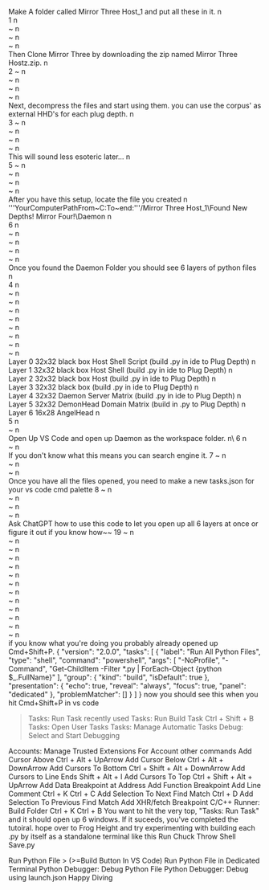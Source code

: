 Make A folder called Mirror Three Host_1 and put all these in it. n\
1 n\
~ n\
~ n\
~ n\
Then Clone Mirror Three by downloading the zip named Mirror Three Hostz.zip. n\
2
~ n\
~ n\
~ n\
~ n\
Next, decompress the files and start using them. you can use the corpus' as external HHD's for each plug depth. n\
3
~ n\
~ n\
~ n\
~ n\
This will sound less esoteric later... n\
5
~ n\
~ n\
~ n\
~ n\
After you have this setup, locate the file you created n\
'''YourComputerPathFrom~C:To~end:'''/Mirror Three Host_1\Found New Depths! Mirror Four!\Daemon n\
6 n\
~ n\
~ n\
~ n\
~ n\
Once you found the Daemon Folder you should see 6 layers of python files n\
4 n\
~ n\
~ n\
~ n\
~ n\
~ n\
~ n\
~ n\
~ n\
Layer 0 32x32 black box Host Shell Script (build .py in ide to Plug Depth) n\
Layer 1 32x32 black box Host Shell (build .py in ide to Plug Depth) n\
Layer 2 32x32 black box Host (build .py in ide to Plug Depth) n\
Layer 3 32x32 black box (build .py in ide to Plug Depth) n\
Layer 4 32x32 Daemon Server Matrix (build .py in ide to Plug Depth) n\
Layer 5 32x32 DemonHead Domain Matrix (build in .py to Plug Depth) n\
Layer 6 16x28 AngelHead n\
5 n\
~ n\
Open Up VS Code and open up Daemon as the workspace folder. n\ 
6 n\
~ n\
If you don't know what this means you can search engine it. 
7
~ n\
~ n\
~ n\
Once you have all the files opened, you need to make a new tasks.json for your vs code cmd palette
8
~ n\
~ n\
~ n\
~ n\
Ask ChatGPT how to use this code to let you open up all 6 layers at once or figure it out if you know how~~ 
19
~ n\
~ n\
~ n\
~ n\
~ n\
~ n\
~ n\
~ n\
~ n\
~ n\
~ n\
~ n\
~ n\
if you know what you're doing you probably already opened up Cmd+Shift+P.
{
    "version": "2.0.0",
    "tasks": [
        {
            "label": "Run All Python Files",
            "type": "shell",
            "command": "powershell",
            "args": [
                "-NoProfile",
                "-Command",
                "Get-ChildItem -Filter *.py | ForEach-Object {python $_.FullName}"
            ],
            "group": {
                "kind": "build",
                "isDefault": true
            },
            "presentation": {
                "echo": true,
                "reveal": "always",
                "focus": true,
                "panel": "dedicated"
            },
            "problemMatcher": []
        }
    ]
}
now you should see this when you hit Cmd+Shift+P in vs code 
> Tasks: Run Task                                    recently used
Tasks: Run Build Task                                Ctrl + Shift + B
Tasks: Open User Tasks
Tasks: Manage Automatic Tasks
Debug: Select and Start Debugging

Accounts: Manage Trusted Extensions For Account      other commands
Add Cursor Above                                     Ctrl + Alt + UpArrow
Add Cursor Below                                     Ctrl + Alt + DownArrow
Add Cursors To Bottom                                Ctrl + Shift + Alt + DownArrow
Add Cursors to Line Ends                             Shift + Alt + I
Add Cursors To Top                                   Ctrl + Shift + Alt + UpArrow
Add Data Breakpoint at Address
Add Function Breakpoint
Add Line Comment                                     Ctrl + K Ctrl + C
Add Selection To Next Find Match                     Ctrl + D
Add Selection To Previous Find Match
Add XHR/fetch Breakpoint
C/C++ Runner: Build Folder                           Ctrl + K Ctrl + B
You want to hit the very top, "Tasks: Run Task" and it should open up 6 windows. If it suceeds, you've completed the tutoiral. hope over to Frog Height and try experimenting with building each .py by itself as a standalone terminal like this
Run Chuck Throw Shell Save.py

Run Python File > (>=Build Button In VS Code)
Run Python File in Dedicated Terminal
Python Debugger: Debug Python File
Python Debugger: Debug using launch.json
Happy Diving

